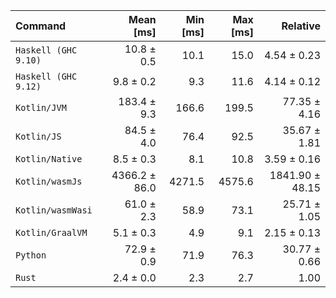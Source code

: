 | Command | Mean [ms] | Min [ms] | Max [ms] | Relative |
|:---|---:|---:|---:|---:|
| `Haskell (GHC 9.10)` | 10.8 ± 0.5 | 10.1 | 15.0 | 4.54 ± 0.23 |
| `Haskell (GHC 9.12)` | 9.8 ± 0.2 | 9.3 | 11.6 | 4.14 ± 0.12 |
| `Kotlin/JVM` | 183.4 ± 9.3 | 166.6 | 199.5 | 77.35 ± 4.16 |
| `Kotlin/JS` | 84.5 ± 4.0 | 76.4 | 92.5 | 35.67 ± 1.81 |
| `Kotlin/Native` | 8.5 ± 0.3 | 8.1 | 10.8 | 3.59 ± 0.16 |
| `Kotlin/wasmJs` | 4366.2 ± 86.0 | 4271.5 | 4575.6 | 1841.90 ± 48.15 |
| `Kotlin/wasmWasi` | 61.0 ± 2.3 | 58.9 | 73.1 | 25.71 ± 1.05 |
| `Kotlin/GraalVM` | 5.1 ± 0.3 | 4.9 | 9.1 | 2.15 ± 0.13 |
| `Python` | 72.9 ± 0.9 | 71.9 | 76.3 | 30.77 ± 0.66 |
| `Rust` | 2.4 ± 0.0 | 2.3 | 2.7 | 1.00 |
